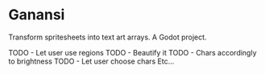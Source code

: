 # Ganansi
Transform spritesheets into text art arrays. 
A Godot project.

TODO - Let user use regions
TODO - Beautify it
TODO - Chars accordingly to brightness
TODO - Let user choose chars
Etc...
